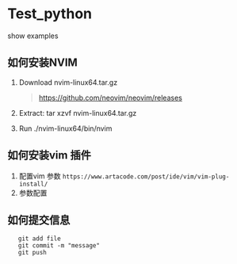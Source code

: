 # Test_python
show examples
## 如何安装NVIM
1. Download nvim-linux64.tar.gz
   > https://github.com/neovim/neovim/releases
   
3. Extract: tar xzvf nvim-linux64.tar.gz
4. Run ./nvim-linux64/bin/nvim

## 如何安装vim 插件
1. 配置vim 参数
   `https://www.artacode.com/post/ide/vim/vim-plug-install/`
2. 参数配置

## 如何提交信息
```
   git add file
   git commit -m "message"
   git push
```
